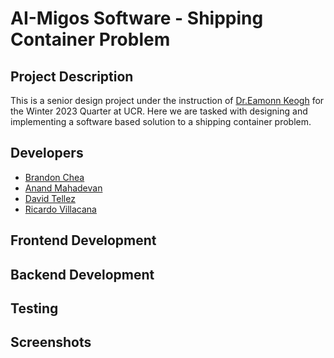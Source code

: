 # AI-Migos Software - Shipping Container Problem
## Project Description
This is a senior design project under the instruction of [Dr.Eamonn Keogh](https://www.cs.ucr.edu/~eamonn/) for the Winter 2023 Quarter at UCR. Here we are tasked with designing and implementing a software based solution to a shipping container problem. 

## Developers
* [Brandon Chea](https://github.com/Bchea99)
* [Anand Mahadevan](https://github.com/AnandMaha)
* [David Tellez](https://github.com/Davtellez01)
* [Ricardo Villacana](https://github.com/RillVicosuh)

## Frontend Development

## Backend Development

## Testing

## Screenshots
